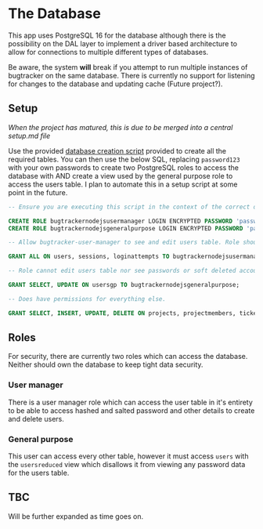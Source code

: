 # The Database

This app uses PostgreSQL 16 for the database although there is the possibility on the DAL layer to implement a driver based architecture to allow for connections to multiple different types of databases.

Be aware, the system **will** break if you attempt to run multiple instances of bugtracker on the same database. There is currently no support for listening for changes to the database and updating cache (Future project?).

## Setup

_When the project has matured, this is due to be merged into a central setup.md file_

Use the provided [database creation script](../src/config/dbInitScript.sql) provided to create all the required tables. You can then use the below SQL, replacing `password123` with your own passwords to create two PostgreSQL roles to access the database with AND create a view used by the general purpose role to access the users table. I plan to automate this in a setup script at some point in the future.

```sql
-- Ensure you are executing this script in the context of the correct database!

CREATE ROLE bugtrackernodejsusermanager LOGIN ENCRYPTED PASSWORD 'password123';
CREATE ROLE bugtrackernodejsgeneralpurpose LOGIN ENCRYPTED PASSWORD 'password123';

-- Allow bugtracker-user-manager to see and edit users table. Role should not have permissions for anything else.

GRANT ALL ON users, sessions, loginattempts TO bugtrackernodejsusermanager;

-- Role cannot edit users table nor see passwords or soft deleted accounts.

GRANT SELECT, UPDATE ON usersgp TO bugtrackernodejsgeneralpurpose;

-- Does have permissions for everything else.

GRANT SELECT, INSERT, UPDATE, DELETE ON projects, projectmembers, tickets, ticketassignments, comments, contentedits, tags, tagassignments, roles, roleassignments TO bugtrackernodejsgeneralpurpose;
```

## Roles

For security, there are currently two roles which can access the database. Neither should own the database to keep tight data security.

### User manager

There is a user manager role which can access the user table in it's entirety to be able to access hashed and salted password and other details to create and delete users.

### General purpose

This user can access every other table, however it must access `users` with the `usersreduced` view which disallows it from viewing any password data for the users table.

## TBC

Will be further expanded as time goes on.
